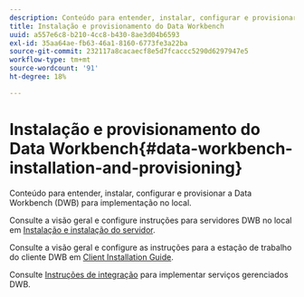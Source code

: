 ```yaml
---
description: Conteúdo para entender, instalar, configurar e provisionar a Data Workbench (DWB) para implementação no local.
title: Instalação e provisionamento do Data Workbench
uuid: a557e6c8-b210-4cc8-b430-8ae3d04b6593
exl-id: 35aa64ae-fb63-46a1-8160-6773fe3a22ba
source-git-commit: 232117a8cacaecf8e5d7fcaccc5290d6297947e5
workflow-type: tm+mt
source-wordcount: '91'
ht-degree: 18%

---
```


# Instalação e provisionamento do Data Workbench{#data-workbench-installation-and-provisioning}

Conteúdo para entender, instalar, configurar e provisionar a Data Workbench (DWB) para implementação no local.

Consulte a visão geral e configure instruções para servidores DWB no local em [Instalação e instalação do servidor](https://experienceleague.adobe.com/docs/data-workbench/using/server-admin-install/install-servers/c-install-ins-svr.html).

Consulte a visão geral e configure as instruções para a estação de trabalho do cliente DWB em [Client Installation Guide](https://experienceleague.adobe.com/docs/data-workbench/using/install/c-data-workbench-client-install.html?lang=pt-BR).

Consulte [Instruções de integração](../../../home/dwb-implement-overview/dwb-implement-provision/dwb-implement-onboarding.md#concept-e93aba41b26a410f959c5ca7f8e33355) para implementar serviços gerenciados DWB.
